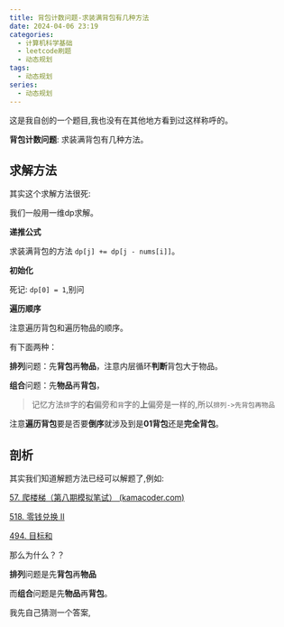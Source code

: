 ```yaml
---
title: 背包计数问题-求装满背包有几种方法
date: 2024-04-06 23:19
categories:
  - 计算机科学基础
  - leetcode刷题
  - 动态规划
tags:
  - 动态规划
series:
  - 动态规划
---
```


这是我自创的一个题目,我也没有在其他地方看到过这样称呼的。

**背包计数问题**: 求装满背包有几种方法。

## 求解方法

其实这个求解方法很死:

我们一般用一维dp求解。

**递推公式**

求装满背包的方法 `dp[j] += dp[j - nums[i]]`。

**初始化**

死记: `dp[0] = 1`,别问

**遍历顺序**

注意遍历背包和遍历物品的顺序。

有下面两种：

**排列**问题：先**背包**再**物品**，注意内层循环**判断**背包大于物品。

**组合**问题：先**物品**再**背包**，

> 记忆方法`排`字的**右**偏旁和`背`字的**上**偏旁是一样的,所以`排列->先背包再物品`

注意**遍历背包**要是否要**倒序**就涉及到是**01背包**还是**完全背包**。

## 剖析

其实我们知道解题方法已经可以解题了,例如:

[57. 爬楼梯（第八期模拟笔试） (kamacoder.com)](https://kamacoder.com/problempage.php?pid=1067)

[518. 零钱兑换 II](https://leetcode.cn/problems/coin-change-ii/description/)

[494. 目标和](https://leetcode.cn/problems/target-sum/description/)

那么为什么？？

**排列**问题是先**背包**再**物品**

而**组合**问题是先**物品**再**背包**。

我先自己猜测一个答案,